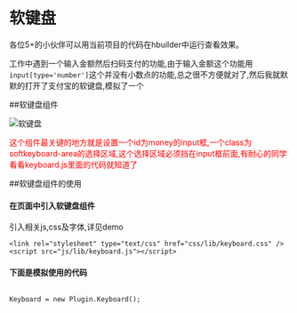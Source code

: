 # 软键盘
各位5+的小伙伴可以用当前项目的代码在hbuilder中运行查看效果。

工作中遇到一个输入金额然后扫码支付的功能,由于输入金额这个功能用``input[type='number']``这个并没有小数点的功能,总之很不方便就对了,然后我就默默的打开了支付宝的软键盘,模拟了一个


##软键盘组件

![软键盘](https://github.com/AllanBian/plugins/blob/master/mui/keyboard/images/keyboard.png "软键盘")	

<font color=#ff0000>这个组件最关键的地方就是设置一个id为money的input框,一个class为softkeyboard-area的选择区域,这个选择区域必须挡在input框前面,有耐心的同学看看keyboard.js里面的代码就知道了</font>

##软键盘组件的使用
#### 在页面中引入软键盘组件

引入相关js,css及字体,详见demo
```
<link rel="stylesheet" type="text/css" href="css/lib/keyboard.css" />
<script src="js/lib/keyboard.js"></script>
```

#### 下面是模拟使用的代码
<pre><code>
Keyboard = new Plugin.Keyboard();
</code></pre>

